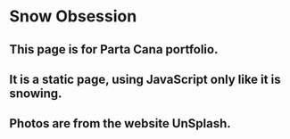# Snow Obsession
## This page is for Parta Cana portfolio. 
## It is a static page, using JavaScript only like it is snowing.
## Photos are from the website UnSplash.